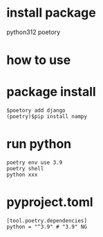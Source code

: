 # install package  
python312
poetory

# how to use  

# package install  

```
$poetory add django
(poetry)$pip install nampy
```

# run python 

```
poetry env use 3.9
poetry shell
python xxx
```

# pyproject.toml   

```
[tool.poetry.dependencies]
python = "^3.9" # "3.9" NG
```